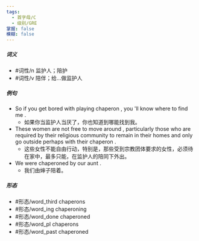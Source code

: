 ```yaml
---
tags:
  - 首字母/C
  - 级别/GRE
掌握: false
模糊: false
---
```

##### 词义
- #词性/n  监护人；陪护
- #词性/v  陪伴；给…做监护人
##### 例句
- So if you get bored with playing chaperon , you 'll know where to find me .
	- 如果你当监护人当厌了，你也知道到哪能找到我。
- These women are not free to move around , particularly those who are required by their religious community to remain in their homes and only go outside perhaps with their chaperon .
	- 这些女性不能自由行动，特别是，那些受到宗教团体要求的女性，必须待在家中，最多只能，在监护人的陪同下外出。
- We were chaperoned by our aunt .
	- 我们由婶子陪着。
##### 形态
- #形态/word_third chaperons
- #形态/word_ing chaperoning
- #形态/word_done chaperoned
- #形态/word_pl chaperons
- #形态/word_past chaperoned
